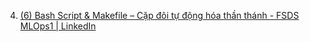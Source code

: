 
4. [(6) Bash Script & Makefile – Cặp đôi tự động hóa thần thánh - FSDS MLOps1 | LinkedIn](https://www.linkedin.com/pulse/bash-script-makefile-c%25E1%25BA%25B7p-%25C4%2591%25C3%25B4i-t%25E1%25BB%25B1-%25C4%2591%25E1%25BB%2599ng-h%25C3%25B3a-th%25E1%25BA%25A7n-th%25C3%25A1nh-cuong-doan-ngoc-xigxc/)